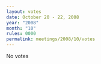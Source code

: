 ```yaml
---
layout: votes
date: October 20 - 22, 2008
year: "2008"
month: "10"
rules: 0000
permalink: meetings/2008/10/votes
---
```


No votes